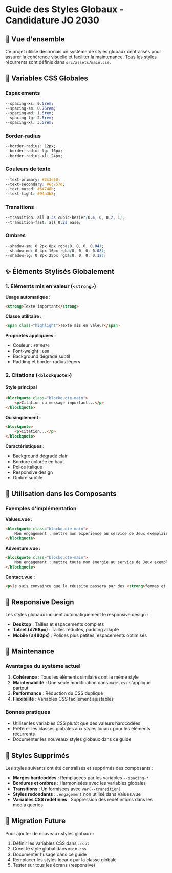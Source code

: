 # Guide des Styles Globaux - Candidature JO 2030

## 📝 Vue d'ensemble

Ce projet utilise désormais un système de styles globaux centralisés pour assurer la cohérence visuelle et faciliter la maintenance. Tous les styles récurrents sont définis dans `src/assets/main.css`.

## 🎨 Variables CSS Globales

### Espacements
```css
--spacing-xs: 0.5rem;
--spacing-sm: 0.75rem;
--spacing-md: 1.5rem;
--spacing-lg: 2.5rem;
--spacing-xl: 3.5rem;
```

### Border-radius
```css
--border-radius: 12px;
--border-radius-lg: 16px;
--border-radius-xl: 24px;
```

### Couleurs de texte
```css
--text-primary: #2c3e50;
--text-secondary: #6c757d;
--text-muted: #64748b;
--text-light: #94a3b8;
```

### Transitions
```css
--transition: all 0.3s cubic-bezier(0.4, 0, 0.2, 1);
--transition-fast: all 0.2s ease;
```

### Ombres
```css
--shadow-sm: 0 2px 8px rgba(0, 0, 0, 0.04);
--shadow-md: 0 4px 16px rgba(0, 0, 0, 0.08);
--shadow-lg: 0 8px 25px rgba(0, 0, 0, 0.12);
```

## ✨ Éléments Stylisés Globalement

### 1. Éléments mis en valeur (`<strong>`)

**Usage automatique :**
```html
<strong>Texte important</strong>
```

**Classe utilitaire :**
```html
<span class="highlight">Texte mis en valeur</span>
```

**Propriétés appliquées :**
- Couleur : `#0f0d76`
- Font-weight : `600`
- Background dégradé subtil
- Padding et border-radius légers

### 2. Citations (`<blockquote>`)

#### Style principal
```html
<blockquote class="blockquote-main">
    <p>Citation ou message important...</p>
</blockquote>
```

**Ou simplement :**
```html
<blockquote>
    <p>Citation...</p>
</blockquote>
```

**Caractéristiques :**
- Background dégradé clair
- Bordure colorée en haut
- Police italique
- Responsive design
- Ombre subtile

## 🚀 Utilisation dans les Composants

### Exemples d'implémentation

**Values.vue :**
```html
<blockquote class="blockquote-main">
    Mon engagement : mettre mon expérience au service de Jeux exemplaires...
</blockquote>
```

**Adventure.vue :**
```html
<blockquote class="blockquote-main">
    Mon engagement : mettre toute mon énergie au service de Jeux exemplaires...
</blockquote>
```

**Contact.vue :**
```html
<p>Je suis convaincu que la réussite passera par des <strong>femmes et des hommes engagés</strong>...</p>
```

## 📱 Responsive Design

Les styles globaux incluent automatiquement le responsive design :

- **Desktop** : Tailles et espacements complets
- **Tablet (≤768px)** : Tailles réduites, padding adapté
- **Mobile (≤480px)** : Polices plus petites, espacements optimisés

## 🔧 Maintenance

### Avantages du système actuel
1. **Cohérence** : Tous les éléments similaires ont le même style
2. **Maintenabilité** : Une seule modification dans `main.css` s'applique partout
3. **Performance** : Réduction du CSS dupliqué
4. **Flexibilité** : Variables CSS facilement ajustables

### Bonnes pratiques
- Utiliser les variables CSS plutôt que des valeurs hardcodées
- Préférer les classes globales aux styles locaux pour les éléments récurrents
- Documenter les nouveaux styles globaux dans ce guide

## 🎯 Styles Supprimés

Les styles suivants ont été centralisés et supprimés des composants :
- **Marges hardcodées** : Remplacées par les variables `--spacing-*`
- **Bordures et ombres** : Harmonisées avec les variables globales
- **Transitions** : Uniformisées avec `var(--transition)`
- **Styles redondants** : `.engagement` non utilisé dans Values.vue
- **Variables CSS redéfinies** : Suppression des redéfinitions dans les media queries

## 🔄 Migration Future

Pour ajouter de nouveaux styles globaux :
1. Définir les variables CSS dans `:root`
2. Créer le style global dans `main.css`
3. Documenter l'usage dans ce guide
4. Remplacer les styles locaux par la classe globale
5. Tester sur tous les écrans (responsive)
